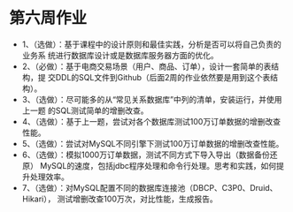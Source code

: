 # 第六周作业
- 1、（选做）：基于课程中的设计原则和最佳实践，分析是否可以将自己负责的业务系 统进行数据库设计或是数据库服务器方面的优化。 
- 2、（必做）：基于电商交易场景（用户、商品、订单），设计一套简单的表结构，提 交DDL的SQL文件到Github（后面2周的作业依然要是用到这个表结构）。 
- 3、（选做）：尽可能多的从“常见关系数据库”中列的清单，安装运行，并使用上一题 的SQL测试简单的增删改查。 
- 4、（选做）：基于上一题，尝试对各个数据库测试100万订单数据的增删改查性能。
- 5、（选做）：尝试对MySQL不同引擎下测试100万订单数据的增删改查性能。 
- 6、（选做）：模拟1000万订单数据，测试不同方式下导入导出（数据备份还原） MySQL的速度，包括jdbc程序处理和命令行处理。思考和实践，如何提升处理效率。 
- 7、（选做）：对MySQL配置不同的数据库连接池（DBCP、C3P0、Druid、Hikari）， 测试增删改查100万次，对比性能，生成报告。